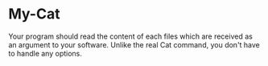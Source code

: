 # My-Cat

Your program should read the content of each files which are received as an argument to your software.
Unlike the real Cat command, you don't have to handle any options.
